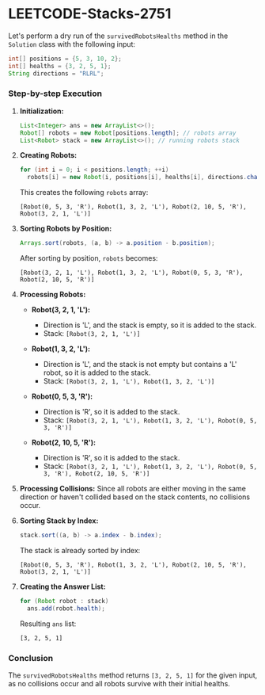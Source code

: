 # LEETCODE-Stacks-2751
Let's perform a dry run of the `survivedRobotsHealths` method in the `Solution` class with the following input:

```java
int[] positions = {5, 3, 10, 2};
int[] healths = {3, 2, 5, 1};
String directions = "RLRL";
```

### Step-by-step Execution

1. **Initialization:**
   ```java
   List<Integer> ans = new ArrayList<>();
   Robot[] robots = new Robot[positions.length]; // robots array
   List<Robot> stack = new ArrayList<>(); // running robots stack
   ```

2. **Creating Robots:**
   ```java
   for (int i = 0; i < positions.length; ++i)
     robots[i] = new Robot(i, positions[i], healths[i], directions.charAt(i));
   ```
   This creates the following `robots` array:
   ```
   [Robot(0, 5, 3, 'R'), Robot(1, 3, 2, 'L'), Robot(2, 10, 5, 'R'), Robot(3, 2, 1, 'L')]
   ```

3. **Sorting Robots by Position:**
   ```java
   Arrays.sort(robots, (a, b) -> a.position - b.position);
   ```
   After sorting by position, `robots` becomes:
   ```
   [Robot(3, 2, 1, 'L'), Robot(1, 3, 2, 'L'), Robot(0, 5, 3, 'R'), Robot(2, 10, 5, 'R')]
   ```

4. **Processing Robots:**

   - **Robot(3, 2, 1, 'L'):**
     - Direction is 'L', and the stack is empty, so it is added to the stack.
     - Stack: `[Robot(3, 2, 1, 'L')]`

   - **Robot(1, 3, 2, 'L'):**
     - Direction is 'L', and the stack is not empty but contains a 'L' robot, so it is added to the stack.
     - Stack: `[Robot(3, 2, 1, 'L'), Robot(1, 3, 2, 'L')]`

   - **Robot(0, 5, 3, 'R'):**
     - Direction is 'R', so it is added to the stack.
     - Stack: `[Robot(3, 2, 1, 'L'), Robot(1, 3, 2, 'L'), Robot(0, 5, 3, 'R')]`

   - **Robot(2, 10, 5, 'R'):**
     - Direction is 'R', so it is added to the stack.
     - Stack: `[Robot(3, 2, 1, 'L'), Robot(1, 3, 2, 'L'), Robot(0, 5, 3, 'R'), Robot(2, 10, 5, 'R')]`

5. **Processing Collisions:**
   Since all robots are either moving in the same direction or haven't collided based on the stack contents, no collisions occur.

6. **Sorting Stack by Index:**
   ```java
   stack.sort((a, b) -> a.index - b.index);
   ```
   The stack is already sorted by index:
   ```
   [Robot(0, 5, 3, 'R'), Robot(1, 3, 2, 'L'), Robot(2, 10, 5, 'R'), Robot(3, 2, 1, 'L')]
   ```

7. **Creating the Answer List:**
   ```java
   for (Robot robot : stack)
     ans.add(robot.health);
   ```
   Resulting `ans` list:
   ```
   [3, 2, 5, 1]
   ```

### Conclusion
The `survivedRobotsHealths` method returns `[3, 2, 5, 1]` for the given input, as no collisions occur and all robots survive with their initial healths.
